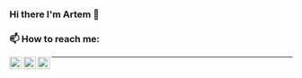 ### Hi there I'm Artem 👋

<!--
**pydspyds/pydspyds** is a ✨ _special_ ✨ repository because its `README.md` (this file) appears on your GitHub profile.

Here are some ideas to get you started:

- 🔭 I’m currently no working anywhere, so you could be that lucky one to hire me C^:
- 🌱 I’m currently learning basics of machine learning 
- 👯 I’m looking to collaborate on ...
- 🤔 I’m looking for help with ...
- 💬 Ask me about ...
- 📫 How to reach me: ...
- 😄 Pronouns: ...
- ⚡ Fun fact: ...
-->


### 📫 How to reach me:


[<img align="left" alt="pydspyds | LinkedIn" width="22px" src="https://cdn.jsdelivr.net/npm/simple-icons@3.13.0/icons/gmail.svg" />][gmail]
[<img align="left" alt="pydspyds | LinkedIn" width="22px" src="https://cdn.jsdelivr.net/npm/simple-icons@v3/icons/linkedin.svg" />][linkedin]
[<img align="left" alt="pydspyds | LinkedIn" width="22px" src="https://cdn.jsdelivr.net/npm/simple-icons@3.13.0/icons/telegram.svg" />][telegram]


---

[linkedin]: https://www.linkedin.com/in/pydspyds/
[telegram]: https://t.me/pydsy
[gmail]: pyds1809@gmail.com
